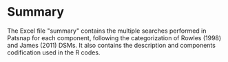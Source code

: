 # Summary

The Excel file "summary" contains the multiple searches performed in Patsnap for each component, following the categorization of Rowles (1998) and James (2011) DSMs. It also contains the description and components codification used in the R codes. 
